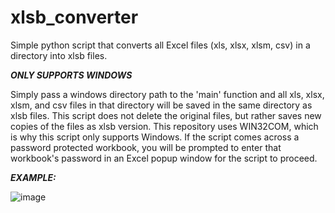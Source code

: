 # xlsb_converter
Simple python script that converts all Excel files (xls, xlsx, xlsm, csv) in a directory into xlsb files.

***ONLY SUPPORTS WINDOWS***

Simply pass a windows directory path to the 'main' function and all xls, xlsx, xlsm, and csv files in that directory will be saved in the same directory as xlsb files.  This script does not delete the original files, but rather saves new copies of the files as xlsb version.  This repository uses WIN32COM, which is why this script only supports Windows.  If the script comes across a password protected workbook, you will be prompted to enter that workbook's password in an Excel popup window for the script to proceed.

***EXAMPLE:***

![image](https://user-images.githubusercontent.com/35471104/110549713-1ce5d080-80f8-11eb-8eec-455ae604d7ea.png)


